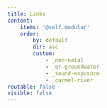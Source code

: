 ```yaml
---
title: Links
content:
    items: '@self.modular'
    order:
        by: default
        dir: asc
        custom:
            - _non-natal
            - _er-groundwater
            - _sound-exposure
            - _carmel-river
routable: false
visible: false
---
```


